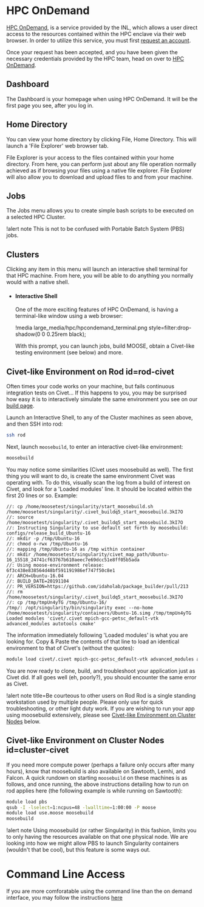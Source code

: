 # HPC OnDemand

[HPC OnDemand](https://hpcondemand.inl.gov/pun/sys/dashboard), is a service provided by the INL, which allows a user direct access to the resources contained within the HPC enclave via their web browser. In order to utilize this service, you must first [request an account](https://modsimcode.inl.gov/SitePages/Home.aspx).

Once your request has been accepted, and you have been given the necessary credentials provided by the HPC team, head on over to [HPC OnDemand](https://hpcondemand.inl.gov/pun/sys/dashboard).

## Dashboard

The Dashboard is your homepage when using HPC OnDemand. It will be the first page you see, after you log in.

## Home Directory

You can view your home directory by clicking File, Home Directory. This will launch a 'File Explorer' web browser tab.

File Explorer is your access to the files contained within your home directory. From here, you can perform just about any file operation normally achieved as if browsing your files using a native file explorer. File Explorer will also allow you to download and upload files to and from your machine.

## Jobs

The Jobs menu allows you to create simple bash scripts to be executed on a selected HPC Cluster.

!alert note
This is not to be confused with Portable Batch System (PBS) jobs.

## Clusters

Clicking any item in this menu will launch an interactive shell terminal for that HPC machine. From here, you will be able to do anything you normally would with a native shell.

- #### Interactive Shell

  One of the more exciting features of HPC OnDemand, is having a terminal-like window using a web browser:

  !media large_media/hpc/hpcondemand_terminal.png style=filter:drop-shadow(0 0 0.25rem black);

  With this prompt, you can launch jobs, build MOOSE, obtain a Civet-like testing environment (see below) and more.

## Civet-like Environment on Rod id=rod-civet

Often times your code works on your machine, but fails continuous integration tests on Civet... If this happens to you, you may be surprised how easy it is to interactively simulate the same environment you see on our [build page](https://civet.inl.gov).

Launch an Interactive Shell, to any of the Cluster machines as seen above, and then SSH into rod:

```bash
ssh rod
```

Next, launch `moosebuild`, to enter an interactive civet-like environment:

```bash
moosebuild
```

You may notice some similarities (Civet uses moosebuild as well). The first thing you will want to do, is create the same environment Civet was operating with. To do this, visually scan the log from a build of interest on Civet, and look for a 'Loaded modules' line. It should be located within the first 20 lines or so. Example:

```language=yaml
//: cp /home/moosetest/singularity/start_moosebuild.sh /home/moosetest/singularity/.civet_buildq5_start_moosebuild.3kI7O
//: source /home/moosetest/singularity/.civet_buildq5_start_moosebuild.3kI7O
//: Instructing Singularity to use default set forth by moosebuild: configs/release_build_Ubuntu-16
//: mkdir -p /tmp/Ubuntu-16
//: chmod o-rwx /tmp/Ubuntu-16
//: mapping /tmp/Ubuntu-16 as /tmp within container
//: mkdir /home/moosetest/singularity/civet_map_path/Ubuntu-16_15518_24741cf63767b610aeec7e69dcc51e8ff05b5ada
//: Using moose-environment release: 6f3c438e838564d48bf591191986ef747f50c8e1
//: ARCH=Ubuntu-16.04
//: BUILD_DATE=20191104
//: PR_VERSION=https://github.com/idaholab/package_builder/pull/213
//: rm /home/moosetest/singularity/.civet_buildq5_start_moosebuild.3kI7O
//: cp /tmp/tmpUn4yTG /tmp/Ubuntu-16/
/tmp/: /opt/singularity/bin/singularity exec --no-home /home/moosetest/singularity/containers/Ubuntu-16.simg /tmp/tmpUn4yTG
Loaded modules 'civet/.civet mpich-gcc-petsc_default-vtk advanced_modules autotools cmake'
```

The information immediately following 'Loaded modules' is what you are looking for. Copy & Paste the contents of that line to load an identical environment to that of Civet's (without the quotes):

```bash
module load civet/.civet mpich-gcc-petsc_default-vtk advanced_modules autotools cmake
```

You are now ready to clone, build, and troubleshoot your application just as Civet did. If all goes well (eh, poorly?), you should encounter the same error as Civet.

!alert note title=Be courteous to other users on Rod
Rod is a single standing workstation used by multiple people. Please only use for quick troubleshooting, or other light duty work. If you are wishing to run your app using moosebuild extensively, please see [Civet-like Environment on Cluster Nodes](hpc_ondemand.md#cluster-civet) below.

## Civet-like Environment on Cluster Nodes id=cluster-civet

If you need more compute power (perhaps a failure only occurs after many hours), know that moosebuild is also available on Sawtooth, Lemhi, and Falcon. A quick rundown on starting `moosebuild` on these machines is as follows, and once running, the above instructions detailing how to run on rod applies here (the following example is while running on Sawtooth):

```bash
module load pbs
qsub -I -lselect=1:ncpus=48 -lwalltime=1:00:00 -P moose
module load use.moose moosebuild
moosebuild
```

!alert note
Using moosebuild (or rather Singularity) in this fashion, limits you to only having the resources available on that one physical node. We are looking into how we might allow PBS to launch Singularity containers (wouldn't that be cool), but this feature is some ways out.

# Command Line Access

If you are more comforatable using the command line than the on demand interface, you may follow the instructions [here](ncrc/ncrc_binary.md)